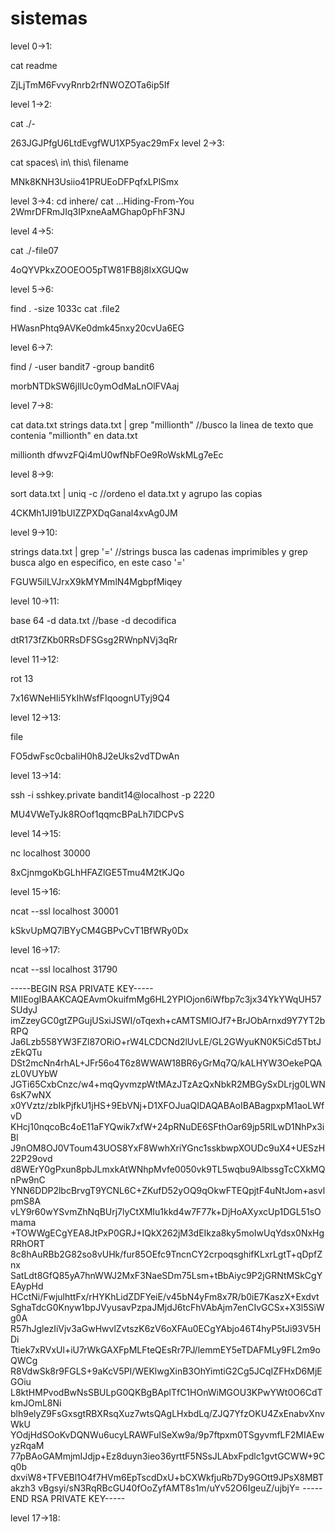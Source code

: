# sistemas
level 0->1:

cat readme 

ZjLjTmM6FvvyRnrb2rfNWOZOTa6ip5If

level 1->2:

cat ./-

263JGJPfgU6LtdEvgfWU1XP5yac29mFx
level 2->3:

cat spaces\ in\ this\ filename

MNk8KNH3Usiio41PRUEoDFPqfxLPlSmx

level 3->4:
cd inhere/
cat ...Hiding-From-You
2WmrDFRmJIq3IPxneAaMGhap0pFhF3NJ

level 4->5:

cat ./-file07

4oQYVPkxZOOEOO5pTW81FB8j8lxXGUQw

level 5->6:

find . -size 1033c
cat .file2

HWasnPhtq9AVKe0dmk45nxy20cvUa6EG

level 6->7:

find / -user bandit7 -group bandit6

morbNTDkSW6jIlUc0ymOdMaLnOlFVAaj

level 7->8:

cat data.txt
strings data.txt | grep "millionth"    //busco la linea de texto que contenia "millionth" en data.txt

millionth       dfwvzFQi4mU0wfNbFOe9RoWskMLg7eEc

level 8->9:

sort data.txt | uniq -c   //ordeno el data.txt y agrupo las copias

4CKMh1JI91bUIZZPXDqGanal4xvAg0JM

level 9->10:

strings data.txt | grep '='   //strings busca las cadenas imprimibles y grep busca algo en especifico, en este caso '='

FGUW5ilLVJrxX9kMYMmlN4MgbpfMiqey

level 10->11:

base 64 -d data.txt   //base -d decodifica

dtR173fZKb0RRsDFSGsg2RWnpNVj3qRr

level 11->12:

rot 13

7x16WNeHIi5YkIhWsfFIqoognUTyj9Q4


level 12->13:

file 

FO5dwFsc0cbaIiH0h8J2eUks2vdTDwAn

level 13->14:

ssh -i sshkey.private bandit14@localhost -p 2220

MU4VWeTyJk8ROof1qqmcBPaLh7lDCPvS

level 14->15:

nc localhost 30000

8xCjnmgoKbGLhHFAZlGE5Tmu4M2tKJQo

level 15->16:

ncat --ssl localhost 30001

kSkvUpMQ7lBYyCM4GBPvCvT1BfWRy0Dx

level 16->17:

ncat --ssl localhost 31790

-----BEGIN RSA PRIVATE KEY-----
MIIEogIBAAKCAQEAvmOkuifmMg6HL2YPIOjon6iWfbp7c3jx34YkYWqUH57SUdyJ
imZzeyGC0gtZPGujUSxiJSWI/oTqexh+cAMTSMlOJf7+BrJObArnxd9Y7YT2bRPQ
Ja6Lzb558YW3FZl87ORiO+rW4LCDCNd2lUvLE/GL2GWyuKN0K5iCd5TbtJzEkQTu
DSt2mcNn4rhAL+JFr56o4T6z8WWAW18BR6yGrMq7Q/kALHYW3OekePQAzL0VUYbW
JGTi65CxbCnzc/w4+mqQyvmzpWtMAzJTzAzQxNbkR2MBGySxDLrjg0LWN6sK7wNX
x0YVztz/zbIkPjfkU1jHS+9EbVNj+D1XFOJuaQIDAQABAoIBABagpxpM1aoLWfvD
KHcj10nqcoBc4oE11aFYQwik7xfW+24pRNuDE6SFthOar69jp5RlLwD1NhPx3iBl
J9nOM8OJ0VToum43UOS8YxF8WwhXriYGnc1sskbwpXOUDc9uX4+UESzH22P29ovd
d8WErY0gPxun8pbJLmxkAtWNhpMvfe0050vk9TL5wqbu9AlbssgTcCXkMQnPw9nC
YNN6DDP2lbcBrvgT9YCNL6C+ZKufD52yOQ9qOkwFTEQpjtF4uNtJom+asvlpmS8A
vLY9r60wYSvmZhNqBUrj7lyCtXMIu1kkd4w7F77k+DjHoAXyxcUp1DGL51sOmama
+TOWWgECgYEA8JtPxP0GRJ+IQkX262jM3dEIkza8ky5moIwUqYdsx0NxHgRRhORT
8c8hAuRBb2G82so8vUHk/fur85OEfc9TncnCY2crpoqsghifKLxrLgtT+qDpfZnx
SatLdt8GfQ85yA7hnWWJ2MxF3NaeSDm75Lsm+tBbAiyc9P2jGRNtMSkCgYEAypHd
HCctNi/FwjulhttFx/rHYKhLidZDFYeiE/v45bN4yFm8x7R/b0iE7KaszX+Exdvt
SghaTdcG0Knyw1bpJVyusavPzpaJMjdJ6tcFhVAbAjm7enCIvGCSx+X3l5SiWg0A
R57hJglezIiVjv3aGwHwvlZvtszK6zV6oXFAu0ECgYAbjo46T4hyP5tJi93V5HDi
Ttiek7xRVxUl+iU7rWkGAXFpMLFteQEsRr7PJ/lemmEY5eTDAFMLy9FL2m9oQWCg
R8VdwSk8r9FGLS+9aKcV5PI/WEKlwgXinB3OhYimtiG2Cg5JCqIZFHxD6MjEGOiu
L8ktHMPvodBwNsSBULpG0QKBgBAplTfC1HOnWiMGOU3KPwYWt0O6CdTkmJOmL8Ni
blh9elyZ9FsGxsgtRBXRsqXuz7wtsQAgLHxbdLq/ZJQ7YfzOKU4ZxEnabvXnvWkU
YOdjHdSOoKvDQNWu6ucyLRAWFuISeXw9a/9p7ftpxm0TSgyvmfLF2MIAEwyzRqaM
77pBAoGAMmjmIJdjp+Ez8duyn3ieo36yrttF5NSsJLAbxFpdlc1gvtGCWW+9Cq0b
dxviW8+TFVEBl1O4f7HVm6EpTscdDxU+bCXWkfjuRb7Dy9GOtt9JPsX8MBTakzh3
vBgsyi/sN3RqRBcGU40fOoZyfAMT8s1m/uYv52O6IgeuZ/ujbjY=
-----END RSA PRIVATE KEY-----

level 17->18:




